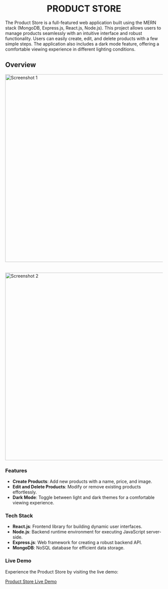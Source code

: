 <h1 align="center">PRODUCT STORE</h1>
The Product Store is a full-featured web application built using the MERN stack (MongoDB, Express.js, React.js, Node.js). This project allows users to manage products seamlessly with an intuitive interface and robust functionality. Users can easily create, edit, and delete products with a few simple steps. The application also includes a dark mode feature, offering a comfortable viewing experience in different lighting conditions.

## Overview

<div>
  <img src="https://github.com/user-attachments/assets/52f7d8ca-4af1-4922-95f7-3095ca614272" alt="Screenshot 1" width="600" />
</div>
<br><br>
<div>
  <img src="https://github.com/user-attachments/assets/64214520-4381-4b0c-aa2c-75c0651194c4" alt="Screenshot 2" width="600" />
</div>


### Features

- **Create Products**: Add new products with a name, price, and image.
- **Edit and Delete Products**: Modify or remove existing products effortlessly.
- **Dark Mode**: Toggle between light and dark themes for a comfortable viewing experience.

### Tech Stack

- **React.js**: Frontend library for building dynamic user interfaces.
- **Node.js**: Backend runtime environment for executing JavaScript server-side.
- **Express.js**: Web framework for creating a robust backend API.
- **MongoDB**: NoSQL database for efficient data storage.

### Live Demo

Experience the Product Store by visiting the live demo:

[Product Store Live Demo](https://product-store-9tjf.onrender.com/)

